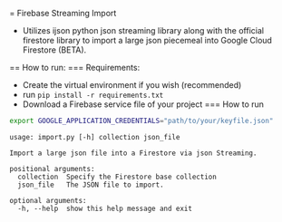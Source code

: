 = Firebase Streaming Import

- Utilizes ijson python json streaming library along with the official firestore library to import a large json piecemeal into Google Cloud Firestore (BETA).

== How to run:
=== Requirements: 
- Create the virtual environment if you wish (recommended)
- run `pip install -r requirements.txt`
- Download a Firebase service file of your project
=== How to run

```bash 
export GOOGLE_APPLICATION_CREDENTIALS="path/to/your/keyfile.json"
```

```
usage: import.py [-h] collection json_file

Import a large json file into a Firestore via json Streaming. 

positional arguments:
  collection  Specify the Firestore base collection
  json_file   The JSON file to import.

optional arguments:
  -h, --help  show this help message and exit
```

